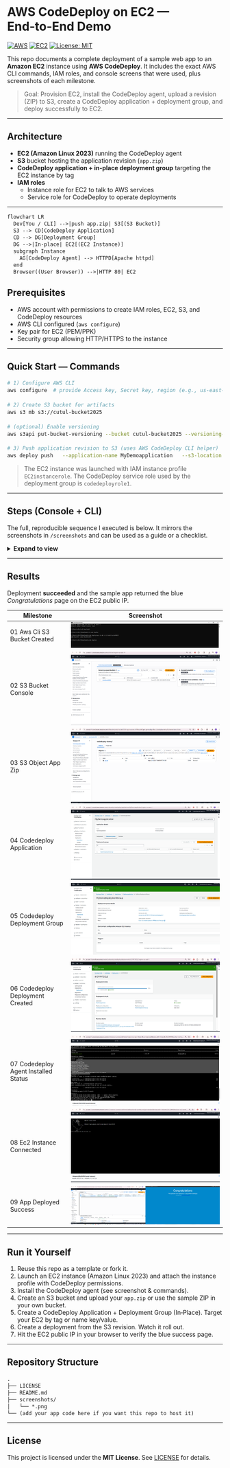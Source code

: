 # AWS CodeDeploy on EC2 — End‑to‑End Demo

[![AWS](https://img.shields.io/badge/AWS-CodeDeploy-orange)](https://aws.amazon.com/codedeploy/)
[![EC2](https://img.shields.io/badge/Compute-EC2-blue)](https://aws.amazon.com/ec2/)
[![License: MIT](https://img.shields.io/badge/License-MIT-green.svg)](LICENSE)

This repo documents a complete deployment of a sample web app to an **Amazon EC2** instance using **AWS CodeDeploy**. 
It includes the exact AWS CLI commands, IAM roles, and console screens that were used, plus screenshots of each milestone.

> Goal: Provision EC2, install the CodeDeploy agent, upload a revision (ZIP) to S3, create a CodeDeploy application + deployment group, and deploy successfully to EC2.

---

## Architecture

- **EC2 (Amazon Linux 2023)** running the CodeDeploy agent
- **S3** bucket hosting the application revision (`app.zip`)
- **CodeDeploy application + in‑place deployment group** targeting the EC2 instance by tag
- **IAM roles**
  - Instance role for EC2 to talk to AWS services
  - Service role for CodeDeploy to operate deployments

---
```mermaid
flowchart LR
  Dev[You / CLI] -->|push app.zip| S3[(S3 Bucket)]
  S3 --> CD[CodeDeploy Application]
  CD --> DG[Deployment Group]
  DG -->|In-place| EC2[(EC2 Instance)]
  subgraph Instance
    AG[CodeDeploy Agent] --> HTTPD[Apache httpd]
  end
  Browser((User Browser)) -->|HTTP 80| EC2
```
## Prerequisites

- AWS account with permissions to create IAM roles, EC2, S3, and CodeDeploy resources
- AWS CLI configured (`aws configure`)
- Key pair for EC2 (PEM/PPK)
- Security group allowing HTTP/HTTPS to the instance

---

## Quick Start — Commands

```bash
# 1) Configure AWS CLI
aws configure  # provide Access key, Secret key, region (e.g., us-east-1), output json

# 2) Create S3 bucket for artifacts
aws s3 mb s3://cutul-bucket2025

# (optional) Enable versioning
aws s3api put-bucket-versioning --bucket cutul-bucket2025 --versioning-configuration Status=Enabled

# 3) Push application revision to S3 (uses AWS CodeDeploy CLI helper)
aws deploy push   --application-name MyDemoapplication   --s3-location s3://cutul-bucket2025/codedeploy-demo/app.zip   --ignore-hidden-files
```

> The EC2 instance was launched with IAM instance profile `EC2instancerole`. The CodeDeploy service role used by the deployment group is `codedeployrole1`.

---

## Steps (Console + CLI)

The full, reproducible sequence I executed is below. It mirrors the screenshots in `/screenshots` and can be used as a guide or a checklist.

<details>
<summary><strong>Expand to view</strong></summary>

DEPLOY SAMPLE APPLICATION USING AWS CODEDEPLOY

step 1:
create a role in IAM

..from search bar > IAM > role
>>create role > AWS service > use case- EC2 > next >add permission- amazonEC2roleforAWScodedeploy
  >next >role name-EC2instancerole >description-Allows EC2 instances to call AWS services on your behalf
  >create role

step 2:

..from search bar > EC2 > Launch instances
>> name- cutul-instance >AMI-amazon linux > instancetype-t3 micro >key pair-create new-linux-kp(ppk) > network-
-keep default >create new secuirity group- allow Http and Https > Advance details- IAM instance profile-EC2instancerole
 >Launch instance
 >> connect the instance once ready

 step 3:

 >>EC2 instance connceted >in the linux window we will run some command one by one to install and check status of CodeDeploy agent
   >sudo yum update -y
   >sudo yum install -y ruby wget
   >wget https://aws-codedeploy-eu-west-1.s3.eu-west-1.amazonaws.com/latest/install
   >chmod +x ./install
   >sudo ./install auto
   >sudo service codedeploy-agent status

step 4:
 create role for code deploy
 >>create role > AWS service > use case- CodeDeploy > next >add permission- AWScodeDeployRole
  >next >role name-codedeployrole1 >description-Allows CodeDeploy to call AWS services such as Auto Scaling on your behalf.
  >create role

step 5:
  create application in code deploy

  >> in search bar->code deploy
  >Application > create application > name-mydemoappllication >compute platform-EC2/om-premises
  >create application
     >> mydemoappllication > create deployment group > name-MYdemoDeploymentGroup >service role-codedeployrole1 > deployment type-in place >
	   >Environment configuration- Amazon EC2 instance > key -name >value-cutul-instance
	   >agent configuration-with aws system manager --Only Once
	   >deployment settings - codedeploydefaultoneatatime > UNCHECK enable load balancing
	   >create deployment group


step 6:
download zip file from following link
https://k21academy.s3.us-west-2.amazonaws.com/AWS+DevOps+Professional/Activity_Guides/Module+3_+SDLC+Automation/M03_AG05_AWS+CodeDeploy/app.zip
  extract the folder app and keep only the files to a new folder called code deploy

step 7:
 go tho aws cli
   >>command promt >aws configure > access key-secret key-region-json 
   >cd downloads >cd code deploy 
   C:\Users\elect\Downloads\code deploy>
         >to create bucket-aws s3 mb s3://cutul-bucket2025
		 >check in console if the bucket has been created
		 to change versioning>aws s3api put-bucket-versioning --bucket cutul-bucket2025 --versioning-configuration Status=Enabled
		 To push zip files >aws deploy push --application-name MyDemoapplication --s3-location s3://cutul-bucket2025/codedeploy-demo/app.zip --ignore-hidden-files
		 >cross check in S3 console if the  object has been pushed/uploaded

step 8:

  go to the MYdemoDeploymentGroup > create deployment
  >>deployment group- MYdemoDeploymentGroup >revision type-my application is stored in amazon S3 >revision location-select default comes update
    >leave everything default > create deployment

step 9:
  >>go to the EC2
   >copy Public Ipv4 address
   >paste in a new windows

   >>>> Output Results<<<<

</details>

---

## Results

Deployment **succeeded** and the sample app returned the blue _Congratulations_ page on the EC2 public IP.

| Milestone | Screenshot |
|---|---|
| 01 Aws Cli S3 Bucket Created | ![01-aws-cli-s3-bucket-created.png](/screenshots/01-aws-cli-s3-bucket-created.png) |
| 02 S3 Bucket Console | ![02-s3-bucket-console.png](/screenshots/02-s3-bucket-console.png) |
| 03 S3 Object App Zip | ![03-s3-object-app-zip.png](/screenshots/03-s3-object-app-zip.png) |
| 04 Codedeploy Application | ![04-codedeploy-application.png](/screenshots/04-codedeploy-application.png) |
| 05 Codedeploy Deployment Group | ![05-codedeploy-deployment-group.png](/screenshots/05-codedeploy-deployment-group.png) |
| 06 Codedeploy Deployment Created | ![06-codedeploy-deployment-created.png](/screenshots/06-codedeploy-deployment-created.png) |
| 07 Codedeploy Agent Installed Status | ![07-codedeploy-agent-installed-status.png](/screenshots/07-codedeploy-agent-installed-status.png) |
| 08 Ec2 Instance Connected | ![08-ec2-instance-connected.png](/screenshots/08-ec2-instance-connected.png) |
| 09 App Deployed Success | ![09-app-deployed-success.png](/screenshots/09-app-deployed-success.png) |


---

## Run it Yourself

1. Reuse this repo as a template or fork it.
2. Launch an EC2 instance (Amazon Linux 2023) and attach the instance profile with CodeDeploy permissions.
3. Install the CodeDeploy agent (see screenshot & commands).
4. Create an S3 bucket and upload your `app.zip` or use the sample ZIP in your own bucket.
5. Create a CodeDeploy Application + Deployment Group (In‑Place). Target your EC2 by tag or name key/value.
6. Create a deployment from the S3 revision. Watch it roll out.
7. Hit the EC2 public IP in your browser to verify the blue success page.

---

## Repository Structure

```
.
├── LICENSE
├── README.md
├── screenshots/
│   └── *.png
└── (add your app code here if you want this repo to host it)
```

---

## License

This project is licensed under the **MIT License**. See [LICENSE](LICENSE) for details.

